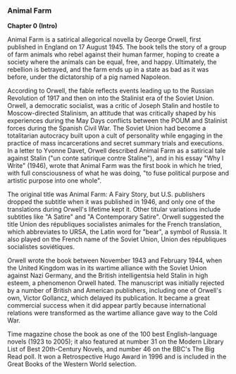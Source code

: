 ### Animal Farm

**Chapter 0 (Intro)**

Animal Farm is a satirical allegorical novella by George Orwell, first published in England on 17 August 1945. The book tells the story of a group of farm animals who rebel against their human farmer, hoping to create a society where the animals can be equal, free, and happy. Ultimately, the rebellion is betrayed, and the farm ends up in a state as bad as it was before, under the dictatorship of a pig named Napoleon.

According to Orwell, the fable reflects events leading up to the Russian Revolution of 1917 and then on into the Stalinist era of the Soviet Union. Orwell, a democratic socialist, was a critic of Joseph Stalin and hostile to Moscow-directed Stalinism, an attitude that was critically shaped by his experiences during the May Days conflicts between the POUM and Stalinist forces during the Spanish Civil War. The Soviet Union had become a totalitarian autocracy built upon a cult of personality while engaging in the practice of mass incarcerations and secret summary trials and executions. In a letter to Yvonne Davet, Orwell described Animal Farm as a satirical tale against Stalin ("un conte satirique contre Staline"), and in his essay "Why I Write" (1946), wrote that Animal Farm was the first book in which he tried, with full consciousness of what he was doing, "to fuse political purpose and artistic purpose into one whole".

The original title was Animal Farm: A Fairy Story, but U.S. publishers dropped the subtitle when it was published in 1946, and only one of the translations during Orwell's lifetime kept it. Other titular variations include subtitles like "A Satire" and "A Contemporary Satire". Orwell suggested the title Union des républiques socialistes animales for the French translation, which abbreviates to URSA, the Latin word for "bear", a symbol of Russia. It also played on the French name of the Soviet Union, Union des républiques socialistes soviétiques.

Orwell wrote the book between November 1943 and February 1944, when the United Kingdom was in its wartime alliance with the Soviet Union against Nazi Germany, and the British intelligentsia held Stalin in high esteem, a phenomenon Orwell hated. The manuscript was initially rejected by a number of British and American publishers, including one of Orwell's own, Victor Gollancz, which delayed its publication. It became a great commercial success when it did appear partly because international relations were transformed as the wartime alliance gave way to the Cold War.

Time magazine chose the book as one of the 100 best English-language novels (1923 to 2005); it also featured at number 31 on the Modern Library List of Best 20th-Century Novels, and number 46 on the BBC's The Big Read poll. It won a Retrospective Hugo Award in 1996 and is included in the Great Books of the Western World selection.
